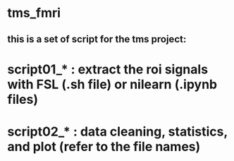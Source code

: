 # tms_fmri

## this is a set of script for the tms project:
# script01_* : extract the roi signals with FSL (.sh file) or nilearn (.ipynb files)
# script02_* : data cleaning, statistics, and plot (refer to the file names)
